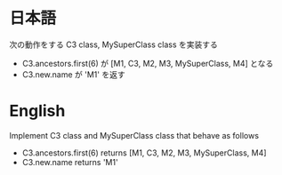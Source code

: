 # 日本語

次の動作をする C3 class, MySuperClass class を実装する
- C3.ancestors.first(6) が [M1, C3, M2, M3, MySuperClass, M4] となる
- C3.new.name が 'M1' を返す

# English

Implement C3 class and MySuperClass class that behave as follows
- C3.ancestors.first(6) returns [M1, C3, M2, M3, MySuperClass, M4]
- C3.new.name returns 'M1'
